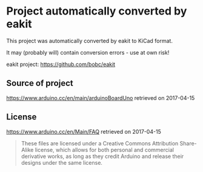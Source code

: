 # Project automatically converted by eakit

This project was automatically converted by eakit to KiCad format.

It may (probably will) contain conversion errors - use at own risk!

eakit project: https://github.com/bobc/eakit

## Source of project

https://www.arduino.cc/en/main/arduinoBoardUno retrieved on 2017-04-15

## License

https://www.arduino.cc/en/Main/FAQ retrieved on 2017-04-15              

> These files are licensed under a Creative Commons Attribution Share-Alike license, which allows for both personal and commercial derivative works, as long as they credit Arduino and release their designs under the same license. 
